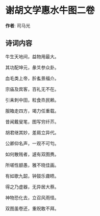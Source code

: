 # 谢胡文学惠水牛图二卷

**作者**: 司马光

## 诗词内容

牛生天地间，益物用最大。

其功配坤元，彖爻参众卦。

血毛类上帝，肸蚃景福介。

宗庙及宾客，百礼无不在。

引耒刺中田，粒食烝民赖。

服箱走四方，竭力任重载。

昔闻戴叟笔，图写穷纤芥。

胡君继其妙，差肩立异代。

公卿仰名声，一观不可匄。

如何散贱者，遽有双图赉。

所嗟性颛愚，雅不晓佳画。

有如歌九韶，钟鼓乐聋瞆。

得之乃虚器，无异居大蔡。

神物恐化去，立召风雨怪。

双图虽卷还，重贶敢不拜。

